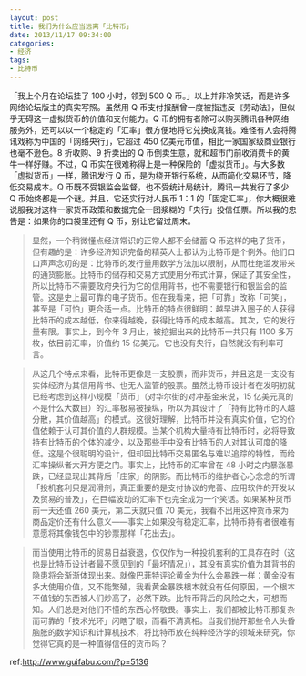 ```yaml
---
layout: post
title: 我们为什么应当远离「比特币」
date: 2013/11/17 09:34:00
categories:
- 经济
tags:
- 比特币
---
```


「我上个月在论坛挂了 100 小时，领到 500 Q 币。」以上并非冷笑话，而是许多网络论坛版主的真实写照。虽然用 Q 币支付报酬曾一度被指违反《劳动法》，但似乎无碍这一虚拟货币的价值和支付能力。Q 币的拥有者除可以购买腾讯各种网络服务外，还可以以一个稳定的「汇率」很方便地将它兑换成真钱。难怪有人会将腾讯戏称为中国的「网络央行」，它超过 450 亿美元市值，相比一家国家级商业银行也毫不逊色。8 折收购、9 折卖出的 Q 币倒卖生意，就和超市门前收消费卡的黄牛一样好赚。不过，Q 币实在很难称得上是一种保险的「虚拟货币」。与大多数「虚拟货币」一样，腾讯发行 Q 币，是为绕开银行系统，从而简化交易环节，降低交易成本。Q 币既不受银监会监督，也不受统计局统计，腾讯一共发行了多少 Q 币始终都是一个谜。并且，它还实行对人民币 1：1 的「固定汇率」，你大概很难说服我对这样一家货币政策和数据完全一团浆糊的「央行」投信任票。所以我的忠告是：如果你的口袋里还有 Q 币，别让它留过周末。

> 显然，一个稍微懂点经济常识的正常人都不会储蓄 Q 币这样的电子货币，但有趣的是：许多经济知识完备的精英人士都认为比特币是个例外。他们口口声声念叨的是：比特币的发行量用数学方法加以限制，从而杜绝滥发带来的通货膨胀。比特币的储存和交易方式使用分布式计算，保证了其安全性，所以比特币不需要政府央行为它的信用背书，也不需要银行和银监会的监管。这是史上最可靠的电子货币。但在我看来，把「可靠」改称「可笑」，甚至是「可怕」更合适一点。比特币的特点很鲜明：越早进入圈子的人获得比特币的成本越低，你来得越晚，获得比特币的成本越高。其次，它的发行量有限。事实上，到今年 3 月止，被挖掘出来的比特币一共只有 1100 多万枚，依目前汇率，价值约 15 亿美元。它也没有央行，自然就没有利率可言。

> 从这几个特点来看，比特币更像是一支股票，而非货币，并且这是一支没有实体经济为其信用背书、也无人监管的股票。虽然比特币设计者在发明初就已经考虑到这样小规模「货币」（对华尔街的对冲基金来说，15 亿美元真的不是什么大数目）的汇率极易被操纵，所以为其设计了「持有比特币的人越分散，其价值越高」的模式。这很好理解，比特币并没有真实价值，它的价值依赖于认可其价值的人群规模。当某个机构大量持有比特币时，必将导致持有比特币的个体的减少，以及那些手中没有比特币的人对其认可度的降低。这是个很聪明的设计，但却因比特币交易匿名与难以追踪的特性，而给汇率操纵者大开方便之门。事实上，比特币的汇率曾在 48 小时之内暴涨暴跌，已经显现出其背后「庄家」的阴影。而比特币的维护者心心念念的所谓「投机套利只是润滑剂，真正重要的是支付协议的完善、应用软件的开发以及贸易的普及」，在巨幅波动的汇率下也完全成为一个笑话。如果某种货币前一天还值 260 美元，第二天就只值 70 美元，我看不出用这种货币来为商品定价还有什么意义——事实上如果没有稳定汇率，比特币持有者很难有意愿将其像钱包中的钞票那样「花出去」。

> 而当使用比特币的贸易日益衰退，仅仅作为一种投机套利的工具存在时（这也是比特币设计者最不愿见到的「最坏情况」），其没有真实价值为其背书的隐患将会渐渐体现出来。就像巴菲特评论黄金为什么会暴跌一样：黄金没有多大使用价值，又不能繁殖，我看黄金暴跌根本就没有任何原因，一个根本不值钱的东西被人们炒高了，必然下跌。比特币背后的风险之大，可想而知。人们总是对他们不懂的东西心怀敬畏。事实上，我们都被比特币那复杂而可靠的「技术光环」闪瞎了眼，而看不清真相。当我们抛开那些令人头昏脑胀的数学知识和计算机技术，将比特币放在纯粹经济学的领域来研究，你觉得它真的是一种值得信任的货币吗？

ref:<http://www.guifabu.com/?p=5136>
